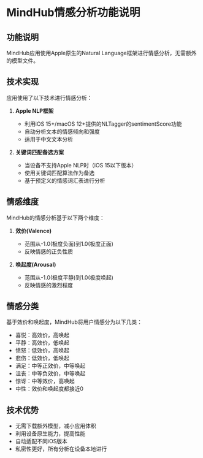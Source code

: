# MindHub情感分析功能说明

## 功能说明
MindHub应用使用Apple原生的Natural Language框架进行情感分析，无需额外的模型文件。

## 技术实现
应用使用了以下技术进行情感分析：

1. **Apple NLP框架**
   - 利用iOS 15+/macOS 12+提供的NLTagger的sentimentScore功能
   - 自动分析文本的情感倾向和强度
   - 适用于中文文本分析

2. **关键词匹配备选方案**
   - 当设备不支持Apple NLP时（iOS 15以下版本）
   - 使用关键词匹配算法作为备选
   - 基于预定义的情感词汇表进行分析

## 情感维度
MindHub的情感分析基于以下两个维度：

1. **效价(Valence)**
   - 范围从-1.0(极度负面)到1.0(极度正面)
   - 反映情感的正负性质

2. **唤起度(Arousal)**
   - 范围从-1.0(极度平静)到1.0(极度唤起)
   - 反映情感的激烈程度

## 情感分类
基于效价和唤起度，MindHub将用户情感分为以下几类：
- 喜悦：高效价，高唤起
- 平静：高效价，低唤起
- 愤怒：低效价，高唤起
- 悲伤：低效价，低唤起
- 满足：中等正效价，中等唤起
- 沮丧：中等负效价，中等唤起
- 惊讶：中等效价，高唤起
- 中性：效价和唤起度都接近0

## 技术优势
- 无需下载额外模型，减小应用体积
- 利用设备原生能力，提高性能
- 自动适配不同iOS版本
- 私密性更好，所有分析在设备本地进行 